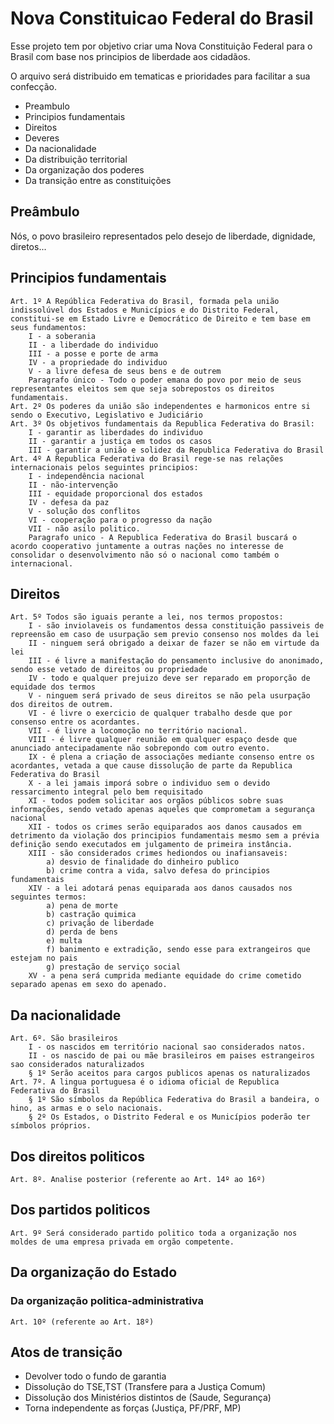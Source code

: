 # Nova Constituicao Federal do Brasil
Esse projeto tem por objetivo criar uma Nova Constituição Federal para o Brasil com base nos principios de liberdade aos cidadãos.

O arquivo será distribuido em tematicas e prioridades para facilitar a sua confecção.

- Preambulo
- Principios fundamentais
- Direitos
- Deveres
- Da nacionalidade
- Da distribuição territorial
- Da organização dos poderes
- Da transição entre as constituições

## Preâmbulo
Nós, o povo brasileiro representados pelo desejo de liberdade, dignidade, diretos... 

## Principios fundamentais
    Art. 1º A República Federativa do Brasil, formada pela união indissolúvel dos Estados e Municípios e do Distrito Federal, constitui-se em Estado Livre e Democrático de Direito e tem base em seus fundamentos:
        I - a soberania
        II - a liberdade do individuo
        III - a posse e porte de arma
        IV - a propriedade do individuo
        V - a livre defesa de seus bens e de outrem
        Paragrafo único - Todo o poder emana do povo por meio de seus representantes eleitos sem que seja sobrepostos os direitos fundamentais.
    Art. 2º Os poderes da união são independentes e harmonicos entre si sendo o Executivo, Legislativo e Judiciário 
    Art. 3º Os objetivos fundamentais da Republica Federativa do Brasil:
        I - garantir as liberdades do individuo
        II - garantir a justiça em todos os casos
        III - garantir a união e solidez da Republica Federativa do Brasil
    Art. 4º A Republica Federativa do Brasil rege-se nas relações internacionais pelos seguintes principios:
        I - independência nacional
        II - não-intervenção
        III - equidade proporcional dos estados
        IV - defesa da paz
        V - solução dos conflitos
        VI - cooperação para o progresso da nação
        VII - não asilo politico.
        Paragrafo unico - A Republica Federativa do Brasil buscará o acordo cooperativo juntamente a outras nações no interesse de consolidar o desenvolvimento não só o nacional como também o internacional.

## Direitos
    Art. 5º Todos são iguais perante a lei, nos termos propostos:
        I - são inviolaveis os fundamentos dessa constituição passiveis de repreensão em caso de usurpação sem previo consenso nos moldes da lei
        II - ninguem será obrigado a deixar de fazer se não em virtude da lei
        III - é livre a manifestação do pensamento inclusive do anonimado, sendo esse vetado de direitos ou propriedade
        IV - todo e qualquer prejuizo deve ser reparado em proporção de equidade dos termos
        V - ninguem será privado de seus direitos se não pela usurpação dos direitos de outrem.
        VI - é livre o exercicio de qualquer trabalho desde que por consenso entre os acordantes.
        VII - é livre a locomoção no território nacional.
        VIII - é livre qualquer reunião em qualquer espaço desde que anunciado antecipadamente não sobrepondo com outro evento.
        IX - é plena a criação de associações mediante consenso entre os acordantes, vetada a que cause dissolução de parte da Republica Federativa do Brasil
        X - a lei jamais imporá sobre o individuo sem o devido ressarcimento integral pelo bem requisitado
        XI - todos podem solicitar aos orgãos públicos sobre suas informações, sendo vetado apenas aqueles que comprometam a segurança nacional
        XII - todos os crimes serão equiparados aos danos causados em detrimento da violação dos principios fundamentais mesmo sem a prévia definição sendo executados em julgamento de primeira instância. 
        XIII - são considerados crimes hediondos ou inafiansaveis:
            a) desvio de finalidade do dinheiro publico
            b) crime contra a vida, salvo defesa do principios fundamentais
        XIV - a lei adotará penas equiparada aos danos causados nos seguintes termos:
            a) pena de morte
            b) castração quimica
            c) privação de liberdade
            d) perda de bens
            e) multa
            f) banimento e extradição, sendo esse para extrangeiros que estejam no pais
            g) prestação de serviço social
        XV - a pena será cumprida mediante equidade do crime cometido separado apenas em sexo do apenado.
  
## Da nacionalidade
    Art. 6º. São brasileiros
        I - os nascidos em território nacional sao considerados natos.
        II - os nascido de pai ou mãe brasileiros em paises estrangeiros sao considerados naturalizados
        § 1º Serão aceitos para cargos publicos apenas os naturalizados
    Art. 7º. A lingua portuguesa é o idioma oficial de Republica Federativa do Brasil
        § 1º São símbolos da República Federativa do Brasil a bandeira, o hino, as armas e o selo nacionais.
        § 2º Os Estados, o Distrito Federal e os Municípios poderão ter símbolos próprios.

## Dos direitos politicos
    Art. 8º. Analise posterior (referente ao Art. 14º ao 16º)

## Dos partidos politicos
    Art. 9º Será considerado partido politico toda a organização nos moldes de uma empresa privada em orgão competente.

## Da organização do Estado
### Da organização politica-administrativa
    Art. 10º (referente ao Art. 18º)


## Atos de transição
 - Devolver todo o fundo de garantia
 - Dissolução do TSE,TST (Transfere para a Justiça Comum)
 - Dissolução dos Ministérios distintos de (Saude, Segurança)
 - Torna independente as forças (Justiça, PF/PRF, MP)
